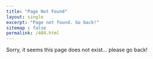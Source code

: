 ```yaml
---
title: "Page Not Found"
layout: single
excerpt: "Page not found. Go back!"
sitemap : false
permalink: /404.html
---
```


Sorry, it seems this page does not exist... please go back!

<script type="text/javascript">
  var GOOG_FIXURL_LANG = 'en';
  var GOOG_FIXURL_SITE = '{{ site.url }}'
</script>
<script type="text/javascript"
  src="//linkhelp.clients.google.com/tbproxy/lh/wm/fixurl.js">
</script>